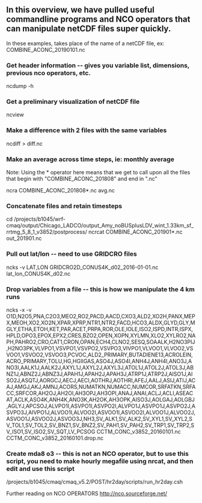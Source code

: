 ## In this overview, we have pulled useful commandline programs and NCO operators that can manipulate netCDF files super quickly.

In these examples, <netcdffile> takes place of the name of a netCDF file, ex: COMBINE_ACONC_20190101.nc

### Get header information -- gives you variable list, dimensions, previous nco operators, etc.
ncdump -h <netcdffile>
  
### Get a preliminary visualization of netCDF file
ncview <netcdffile>
  
### Make a difference with 2 files with the same variables
ncdiff <netcdffile1> <netcdffile2> > diff.nc

### Make an average across time steps, ie: monthly average
  Note: Using the * operator here means that we get to call upon all the files that begin with "COMBINE_ACONC_201808" and end in ".nc"

ncra COMBINE_ACONC_201808*.nc avg.nc

### Concatenate files and retain timesteps
cd /projects/b1045/wrf-cmaq/output/Chicago_LADCO/output_Amy_noBUSplusLDV_wint_1.33km_sf_rrtmg_5_8_1_v3852/postprocess/
ncrcat COMBINE_ACONC_201901*.nc out_201901.nc


### Pull out lat/lon -- need to use GRIDCRO files
ncks -v LAT,LON GRIDCRO2D_CONUS4K_d02_2016-01-01.nc lat_lon_CONUS4K_d02.nc

### Drop variables from a file -- this is how we manipulate the 4 km runs
ncks -x -v O1D,N2O5,PNA,C2O3,MEO2,RO2,PACD,AACD,CXO3,ALD2,XO2H,PANX,MEPX,MEOH,XO2,XO2N,XPAR,XPRP,NTR1,NTR2,FACD,HCO3,ALDX,GLYD,GLY,MGLY,ETHA,ETOH,KET,PAR,ACET,PRPA,ROR,OLE,IOLE,ISO2,ISPD,INTR,ISPX,HPLD,OPO3,EPOX,EPX2,CRES,BZO2,OPEN,XOPN,XYLMN,XLO2,XYLRO2,NAPH,PAHRO2,CRO,CAT1,CRON,OPAN,ECH4,CLNO2,SESQ,SOAALK,H2NO3PIJ,H2NO3PK,VLVPO1,VSVPO1,VSVPO2,VSVPO3,VIVPO1,VLVOO1,VLVOO2,VSVOO1,VSVOO2,VSVOO3,PCVOC,ALD2_PRIMARY,BUTADIENE13,ACROLEIN,ACRO_PRIMARY,TOLU,HG,HGIIGAS,ASO4J,ASO4I,ANH4J,ANH4I,ANO3J,ANO3I,AALK1J,AALK2J,AXYL1J,AXYL2J,AXYL3J,ATOL1J,ATOL2J,ATOL3J,ABNZ1J,ABNZ2J,ABNZ3J,APAH1J,APAH2J,APAH3J,ATRP1J,ATRP2J,AISO1J,AISO2J,ASQTJ,AORGCJ,AECJ,AECI,AOTHRJ,AOTHRI,AFEJ,AALJ,ASIJ,ATIJ,ACAJ,AMGJ,AKJ,AMNJ,ACORS,NUMATKN,NUMACC,NUMCOR,SRFATKN,SRFACC,SRFCOR,AH2OJ,AH2OI,AH3OPJ,AH3OPI,ANAJ,ANAI,ACLJ,ACLI,ASEACAT,ACLK,ASO4K,ANH4K,ANO3K,AH2OK,AH3OPK,AISO3J,AOLGAJ,AOLGBJ,AGLYJ,APCSOJ,ALVPO1I,ASVPO1I,ASVPO2I,ALVPO1J,ASVPO1J,ASVPO2J,ASVPO3J,AIVPO1J,ALVOO1I,ALVOO2I,ASVOO1I,ASVOO2I,ALVOO1J,ALVOO2J,ASVOO1J,ASVOO2J,ASVOO3J,NH3,SV_ALK1,SV_ALK2,SV_XYL1,SV_XYL2,SV_TOL1,SV_TOL2,SV_BNZ1,SV_BNZ2,SV_PAH1,SV_PAH2,SV_TRP1,SV_TRP2,SV_ISO1,SV_ISO2,SV_SQT,LV_PCSOG CCTM_CONC_v3852_20160101.nc CCTM_CONC_v3852_20160101.drop.nc

### Create mda8 o3 -- this is not an NCO operator, but to use this script, you need to make hourly megafile using nrcat, and then edit and use this script
/projects/b1045/cmaq/cmaq_v5.2/POST/hr2day/scripts/run_hr2day.csh

Further reading on NCO OPERATORS
http://nco.sourceforge.net/

